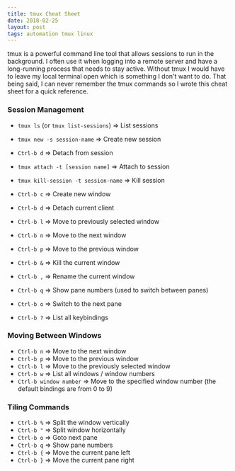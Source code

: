 ```yaml
---
title: tmux Cheat Sheet
date: 2018-02-25
layout: post
tags: automation tmux linux
---
```


tmux is a powerful command line tool that allows sessions to run in the background.  I often use it when logging into a remote server and have a long-running process that needs to stay active. Without tmux I would have to leave my local terminal open which is something I don't want to do.  That being said, I can never remember the tmux commands so I wrote this cheat sheet for a quick reference.

### Session Management 
- `tmux ls` (or `tmux list-sessions`) => List sessions 
- `tmux new -s session-name` => Create new session
- `Ctrl-b d` => Detach from session 
- `tmux attach -t [session name]` => Attach to session 
- `tmux kill-session -t session-name` => Kill session


- `Ctrl-b c` => Create new window 
- `Ctrl-b d` => Detach current client 
- `Ctrl-b l` => Move to previously selected window 
- `Ctrl-b n` => Move to the next window 
- `Ctrl-b p` => Move to the previous window 
- `Ctrl-b &` => Kill the current window 
- `Ctrl-b ,` => Rename the current window 
- `Ctrl-b q` => Show pane numbers (used to switch between panes) 
- `Ctrl-b o` => Switch to the next pane 
- `Ctrl-b ?` => List all keybindings 


### Moving Between Windows
- `Ctrl-b n` => Move to the next window
- `Ctrl-b p` => Move to the previous window
- `Ctrl-b l` => Move to the previously selected window
- `Ctrl-b w` => List all windows / window numbers
- `Ctrl-b window number` => Move to the specified window number (the default bindings are from 0 to 9) 


### Tiling Commands 
- `Ctrl-b %` => Split the window vertically
- `Ctrl-b "` => Split window horizontally
- `Ctrl-b o` => Goto next pane
- `Ctrl-b q` => Show pane numbers
- `Ctrl-b {` => Move the current pane left 
- `Ctrl-b }` => Move the current pane right

